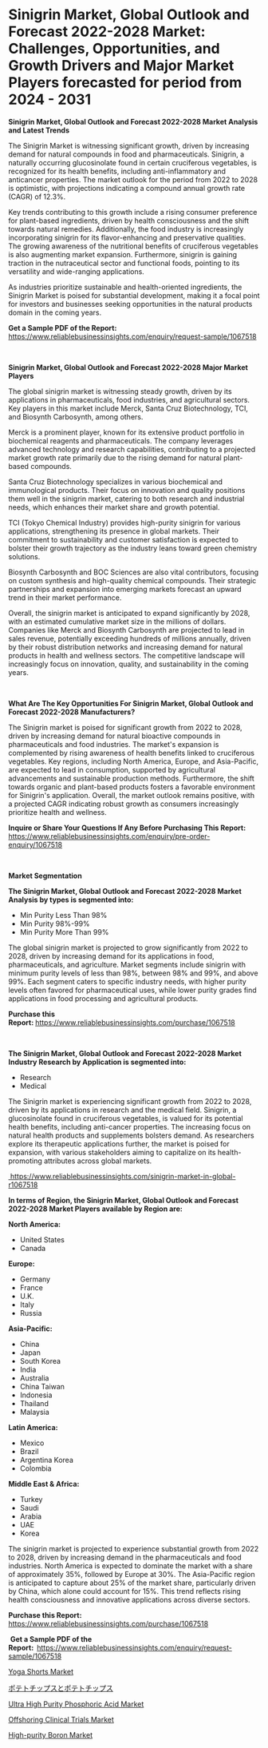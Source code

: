 <p><h1>Sinigrin Market, Global Outlook and Forecast 2022-2028 Market: Challenges, Opportunities, and Growth Drivers and Major Market Players forecasted for period from 2024 - 2031</h1></p><p><strong>Sinigrin Market, Global Outlook and Forecast 2022-2028 Market Analysis and Latest Trends</strong></p>
<p><p>The Sinigrin Market is witnessing significant growth, driven by increasing demand for natural compounds in food and pharmaceuticals. Sinigrin, a naturally occurring glucosinolate found in certain cruciferous vegetables, is recognized for its health benefits, including anti-inflammatory and anticancer properties. The market outlook for the period from 2022 to 2028 is optimistic, with projections indicating a compound annual growth rate (CAGR) of 12.3%. </p><p>Key trends contributing to this growth include a rising consumer preference for plant-based ingredients, driven by health consciousness and the shift towards natural remedies. Additionally, the food industry is increasingly incorporating sinigrin for its flavor-enhancing and preservative qualities. The growing awareness of the nutritional benefits of cruciferous vegetables is also augmenting market expansion. Furthermore, sinigrin is gaining traction in the nutraceutical sector and functional foods, pointing to its versatility and wide-ranging applications.</p><p>As industries prioritize sustainable and health-oriented ingredients, the Sinigrin Market is poised for substantial development, making it a focal point for investors and businesses seeking opportunities in the natural products domain in the coming years.</p></p>
<p><strong>Get a Sample PDF of the Report:&nbsp;</strong> <a href="https://www.reliablebusinessinsights.com/enquiry/request-sample/1067518">https://www.reliablebusinessinsights.com/enquiry/request-sample/1067518</a></p>
<p>&nbsp;</p>
<p><strong>Sinigrin Market, Global Outlook and Forecast 2022-2028 Major Market Players</strong></p>
<p><p>The global sinigrin market is witnessing steady growth, driven by its applications in pharmaceuticals, food industries, and agricultural sectors. Key players in this market include Merck, Santa Cruz Biotechnology, TCI, and Biosynth Carbosynth, among others. </p><p>Merck is a prominent player, known for its extensive product portfolio in biochemical reagents and pharmaceuticals. The company leverages advanced technology and research capabilities, contributing to a projected market growth rate primarily due to the rising demand for natural plant-based compounds.</p><p>Santa Cruz Biotechnology specializes in various biochemical and immunological products. Their focus on innovation and quality positions them well in the sinigrin market, catering to both research and industrial needs, which enhances their market share and growth potential.</p><p>TCI (Tokyo Chemical Industry) provides high-purity sinigrin for various applications, strengthening its presence in global markets. Their commitment to sustainability and customer satisfaction is expected to bolster their growth trajectory as the industry leans toward green chemistry solutions.</p><p>Biosynth Carbosynth and BOC Sciences are also vital contributors, focusing on custom synthesis and high-quality chemical compounds. Their strategic partnerships and expansion into emerging markets forecast an upward trend in their market performance.</p><p>Overall, the sinigrin market is anticipated to expand significantly by 2028, with an estimated cumulative market size in the millions of dollars. Companies like Merck and Biosynth Carbosynth are projected to lead in sales revenue, potentially exceeding hundreds of millions annually, driven by their robust distribution networks and increasing demand for natural products in health and wellness sectors. The competitive landscape will increasingly focus on innovation, quality, and sustainability in the coming years.</p></p>
<p>&nbsp;</p>
<p><strong>What Are The Key Opportunities For Sinigrin Market, Global Outlook and Forecast 2022-2028 Manufacturers?</strong></p>
<p><p>The Sinigrin market is poised for significant growth from 2022 to 2028, driven by increasing demand for natural bioactive compounds in pharmaceuticals and food industries. The market's expansion is complemented by rising awareness of health benefits linked to cruciferous vegetables. Key regions, including North America, Europe, and Asia-Pacific, are expected to lead in consumption, supported by agricultural advancements and sustainable production methods. Furthermore, the shift towards organic and plant-based products fosters a favorable environment for Sinigrin's application. Overall, the market outlook remains positive, with a projected CAGR indicating robust growth as consumers increasingly prioritize health and wellness.</p></p>
<p><strong>Inquire or Share Your Questions If Any Before Purchasing This Report:</strong> <a href="https://www.reliablebusinessinsights.com/enquiry/pre-order-enquiry/1067518">https://www.reliablebusinessinsights.com/enquiry/pre-order-enquiry/1067518</a></p>
<p>&nbsp;</p>
<p><strong>Market Segmentation</strong></p>
<p><strong>The Sinigrin Market, Global Outlook and Forecast 2022-2028 Market Analysis by types is segmented into:</strong></p>
<p><ul><li>Min Purity Less Than 98%</li><li>Min Purity 98%-99%</li><li>Min Purity More Than 99%</li></ul></p>
<p><p>The global sinigrin market is projected to grow significantly from 2022 to 2028, driven by increasing demand for its applications in food, pharmaceuticals, and agriculture. Market segments include sinigrin with minimum purity levels of less than 98%, between 98% and 99%, and above 99%. Each segment caters to specific industry needs, with higher purity levels often favored for pharmaceutical uses, while lower purity grades find applications in food processing and agricultural products.</p></p>
<p><strong>Purchase this Report:&nbsp;</strong><a href="https://www.reliablebusinessinsights.com/purchase/1067518">https://www.reliablebusinessinsights.com/purchase/1067518</a></p>
<p>&nbsp;</p>
<p><strong>The Sinigrin Market, Global Outlook and Forecast 2022-2028 Market Industry Research by Application is segmented into:</strong></p>
<p><ul><li>Research</li><li>Medical</li></ul></p>
<p><p>The Sinigrin market is experiencing significant growth from 2022 to 2028, driven by its applications in research and the medical field. Sinigrin, a glucosinolate found in cruciferous vegetables, is valued for its potential health benefits, including anti-cancer properties. The increasing focus on natural health products and supplements bolsters demand. As researchers explore its therapeutic applications further, the market is poised for expansion, with various stakeholders aiming to capitalize on its health-promoting attributes across global markets.</p></p>
<p><a href="https://www.reliablebusinessinsights.com/sinigrin-market-in-global-r1067518">&nbsp;https://www.reliablebusinessinsights.com/sinigrin-market-in-global-r1067518</a></p>
<p><strong>In terms of Region, the Sinigrin Market, Global Outlook and Forecast 2022-2028 Market Players available by Region are:</strong></p>
<p>
    <p> <strong> North America: </strong>
        <ul>
            <li>United States</li>
            <li>Canada</li>
        </ul>
        </p> 
    <p> <strong> Europe: </strong>
        <ul>
            <li>Germany</li>
            <li>France</li>
            <li>U.K.</li>
            <li>Italy</li>
            <li>Russia</li>
        </ul>
        </p> 
    <p> <strong> Asia-Pacific: </strong>
        <ul>
            <li>China</li>
            <li>Japan</li>
            <li>South Korea</li>
            <li>India</li>
            <li>Australia</li>
            <li>China Taiwan</li>
            <li>Indonesia</li>
            <li>Thailand</li>
            <li>Malaysia</li>
        </ul>
        </p> 
    <p> <strong> Latin America: </strong>
        <ul>
            <li>Mexico</li>
            <li>Brazil</li>
            <li>Argentina Korea</li>
            <li>Colombia</li>
        </ul>
        </p> 
    <p> <strong> Middle East & Africa: </strong>
        <ul>
            <li>Turkey</li>
            <li>Saudi</li>
            <li>Arabia</li>
            <li>UAE</li>
            <li>Korea</li>
        </ul>
    </p>
    </p>
<p><p>The sinigrin market is projected to experience substantial growth from 2022 to 2028, driven by increasing demand in the pharmaceuticals and food industries. North America is expected to dominate the market with a share of approximately 35%, followed by Europe at 30%. The Asia-Pacific region is anticipated to capture about 25% of the market share, particularly driven by China, which alone could account for 15%. This trend reflects rising health consciousness and innovative applications across diverse sectors.</p></p>
<p><strong>Purchase this Report: </strong><a href="https://www.reliablebusinessinsights.com/purchase/1067518">https://www.reliablebusinessinsights.com/purchase/1067518</a></p>
<p>&nbsp;<strong>Get a Sample PDF of the Report:&nbsp;&nbsp;</strong><a href="https://www.reliablebusinessinsights.com/enquiry/request-sample/1067518">https://www.reliablebusinessinsights.com/enquiry/request-sample/1067518</a></p>
<p><strong></strong></p>
<p><p><a href="https://medium.com/@lauryframi644/yoga-shorts-market-research-report-includes-analysis-on-market-size-share-and-growth-rate-at-10-7-ea32982dfc27">Yoga Shorts Market</a></p><p><a href="https://medium.com/@katheleentco/%E3%83%9D%E3%83%86%E3%83%88%E3%83%81%E3%83%83%E3%83%97%E3%82%B9%E3%81%A8%E3%82%AF%E3%83%AA%E3%82%B9%E3%83%97%E3%81%AE%E5%B8%82%E5%A0%B4%E3%82%B7%E3%82%A7%E3%82%A2-%E3%82%B5%E3%82%A4%E3%82%BA-%E3%83%88%E3%83%AC%E3%83%B3%E3%83%89-%E6%A5%AD%E7%95%8C%E5%88%86%E6%9E%90%E3%83%AC%E3%83%9D%E3%83%BC%E3%83%88-%E3%82%A2%E3%83%97%E3%83%AA%E3%82%B1%E3%83%BC%E3%82%B7%E3%83%A7%E3%83%B3%E5%88%A5-%E3%82%AA%E3%83%B3%E3%83%A9%E3%82%A4%E3%83%B3%E3%82%B9%E3%83%88%E3%82%A2-%E5%B0%8F%E5%A3%B2%E5%BA%97-%E3%82%B9%E3%83%BC%E3%83%91%E3%83%BC%E3%83%9E%E3%83%BC%E3%82%B1%E3%83%83%E3%83%88-%E3%82%B3%E3%83%B3%E3%83%93%E3%83%8B%E3%82%A8%E3%83%B3%E3%82%B9%E3%82%B9%E3%83%88%E3%82%A2-%E3%81%9D%E3%81%AE%E4%BB%96-%E3%82%BF%E3%82%A4%E3%83%97%E5%88%A5-%E7%84%BC%E3%81%8D-%E3%82%B9%E3%83%A9%E3%82%A4%E3%82%B9-%E8%84%B1-4327c6394b32">ポテトチップスとポテトチップス</a></p><p><a href="https://issuu.com/reportprime-2/docs/ultra-high-purity-phosphoric-acid-m_75309e7235d0c7">Ultra High Purity Phosphoric Acid Market</a></p><p><a href="https://www.linkedin.com/pulse/offshoring-clinical-trials-market-essentials-key-players-72xaf?trackingId=v5zBOjUSRMGrTzO5ewOE8A%3D%3D">Offshoring Clinical Trials Market</a></p><p><a href="https://issuu.com/reportprime-2/docs/high-purity-boron-market-size-2030._12dcc377252d29">High-purity Boron Market</a></p></p>